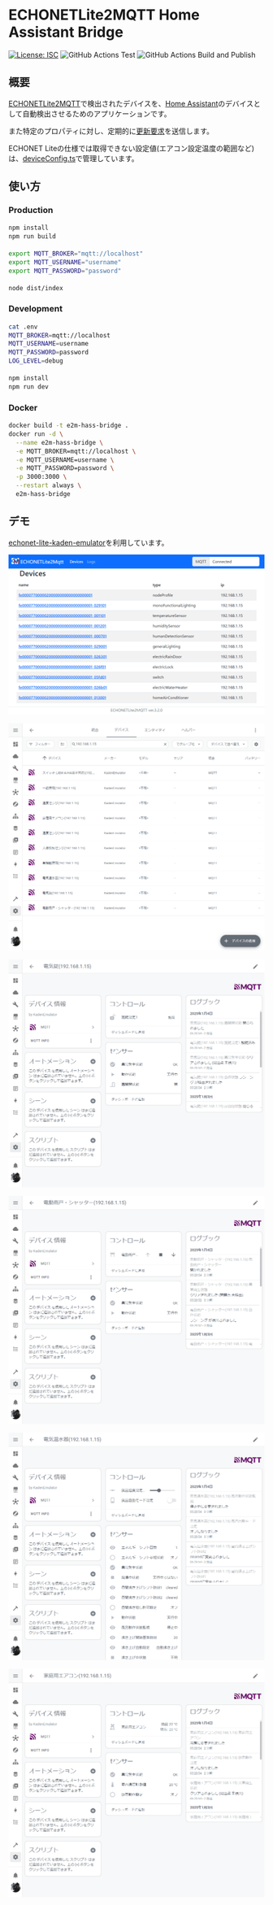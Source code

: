 # ECHONETLite2MQTT Home Assistant Bridge

[![License: ISC](https://img.shields.io/github/license/nana4rider/e2m-hass-bridge)](LICENSE)
![GitHub Actions Test](https://github.com/nana4rider/e2m-hass-bridge/actions/workflows/test.yml/badge.svg)
![GitHub Actions Build and Publish](https://github.com/nana4rider/e2m-hass-bridge/actions/workflows/publish.yml/badge.svg)

## 概要

[ECHONETLite2MQTT](https://github.com/banban525/echonetlite2mqtt)で検出されたデバイスを、[Home Assistant](https://www.home-assistant.io/)のデバイスとして自動検出させるためのアプリケーションです。

また特定のプロパティに対し、定期的に[更新要求](https://github.com/banban525/echonetlite2mqtt/blob/master/README.ja.md#2-echonet-lite-%E6%A9%9F%E5%99%A8%E3%81%8C%E8%87%AA%E5%8B%95%E3%81%A7%E3%83%97%E3%83%AD%E3%83%91%E3%83%86%E3%82%A3%E3%82%92%E9%80%81%E3%82%89%E3%81%AA%E3%81%84%E3%81%AE%E3%81%8B%E3%82%82)を送信します。

ECHONET Liteの仕様では取得できない設定値(エアコン設定温度の範囲など)は、[deviceConfig.ts](src/deviceConfig.ts)で管理しています。

## 使い方

### Production

```sh
npm install
npm run build

export MQTT_BROKER="mqtt://localhost"
export MQTT_USERNAME="username"
export MQTT_PASSWORD="password"

node dist/index
```

### Development

```sh
cat .env
MQTT_BROKER=mqtt://localhost
MQTT_USERNAME=username
MQTT_PASSWORD=password
LOG_LEVEL=debug

npm install
npm run dev
```

### Docker

```sh
docker build -t e2m-hass-bridge .
docker run -d \
  --name e2m-hass-bridge \
  -e MQTT_BROKER=mqtt://localhost \
  -e MQTT_USERNAME=username \
  -e MQTT_PASSWORD=password \
  -p 3000:3000 \
  --restart always \
  e2m-hass-bridge
```

## デモ

[echonet-lite-kaden-emulator](https://github.com/banban525/echonet-lite-kaden-emulator)を利用しています。

![ECHONETLite2MQTT](./images/echonetlite2mqtt.png)

![デバイス一覧](./images/hass-devices.png)

![電気錠](./images/hass-electric-lock.png)

![シャッター](./images/hass-electric-rain-door.png)

![電気温水器](./images/hass-electric-water-heater.png)

![エアコン](./images/hass-home-air-conditioner.png)
